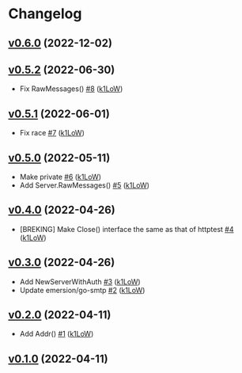 # Changelog

## [v0.6.0](https://github.com/k1LoW/smtptest/compare/v0.5.2...v0.6.0) (2022-12-02)


## [v0.5.2](https://github.com/k1LoW/smtptest/compare/v0.5.1...v0.5.2) (2022-06-30)

* Fix RawMessages() [#8](https://github.com/k1LoW/smtptest/pull/8) ([k1LoW](https://github.com/k1LoW))

## [v0.5.1](https://github.com/k1LoW/smtptest/compare/v0.5.0...v0.5.1) (2022-06-01)

* Fix race [#7](https://github.com/k1LoW/smtptest/pull/7) ([k1LoW](https://github.com/k1LoW))

## [v0.5.0](https://github.com/k1LoW/smtptest/compare/v0.4.0...v0.5.0) (2022-05-11)

* Make private [#6](https://github.com/k1LoW/smtptest/pull/6) ([k1LoW](https://github.com/k1LoW))
* Add Server.RawMessages() [#5](https://github.com/k1LoW/smtptest/pull/5) ([k1LoW](https://github.com/k1LoW))

## [v0.4.0](https://github.com/k1LoW/smtptest/compare/v0.3.0...v0.4.0) (2022-04-26)

* [BREKING] Make Close() interface the same as that of httptest [#4](https://github.com/k1LoW/smtptest/pull/4) ([k1LoW](https://github.com/k1LoW))

## [v0.3.0](https://github.com/k1LoW/smtptest/compare/v0.2.0...v0.3.0) (2022-04-26)

* Add NewServerWithAuth [#3](https://github.com/k1LoW/smtptest/pull/3) ([k1LoW](https://github.com/k1LoW))
* Update emersion/go-smtp [#2](https://github.com/k1LoW/smtptest/pull/2) ([k1LoW](https://github.com/k1LoW))

## [v0.2.0](https://github.com/k1LoW/smtptest/compare/v0.1.0...v0.2.0) (2022-04-11)

* Add Addr() [#1](https://github.com/k1LoW/smtptest/pull/1) ([k1LoW](https://github.com/k1LoW))

## [v0.1.0](https://github.com/k1LoW/smtptest/compare/99b335d149af...v0.1.0) (2022-04-11)

